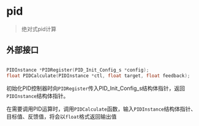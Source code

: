 # pid

> 绝对式pid计算

## 外部接口

```c

PIDInstance *PIDRegister(PID_Init_Config_s *config);
float PIDCalculate(PIDInstance *ctl, float target, float feedback);

```

初始化PID控制器时向`PIDRegister`传入PID_Init_Config_s结构体指针，返回`PIDInstance`结构体指针。

在需要调用PID运算时，调用`PIDCalculate`函数，输入`PIDInstance`结构体指针、目标值、反馈值，将会以`float`格式返回输出值

